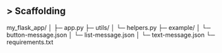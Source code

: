 


## > Scaffolding

my_flask_app/
│
├─ app.py
├─ utils/
│   └─ helpers.py
├─ example/
│   └─ button-message.json
│   └─ list-message.json
│   └─ text-message.json
└─ requirements.txt